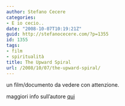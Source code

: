 ```yaml
---
author: Stefano Cecere
categories:
- E io cecio..
date: "2008-10-07T10:19:21Z"
guid: http://stefanocecere.com/?p=1355
id: 1355
tags:
- film
- spiritualità
title: The Upward Spiral
url: /2008/10/07/the-upward-spiral/
---
```


un film/documento da vedere con attenzione.

maggiori info sull&#8217;autore [qui](http://www.chrysalischarterschool.com/Paul/Paul/HOPE.html)